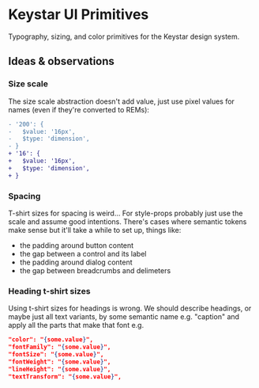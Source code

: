 # Keystar UI Primitives

Typography, sizing, and color primitives for the Keystar design system.

## Ideas & observations

### Size scale

The size scale abstraction doesn't add value, just use pixel values for names
(even if they're converted to REMs):

```diff
- '200': {
-   $value: '16px',
-   $type: 'dimension',
- }
+ '16': {
+   $value: '16px',
+   $type: 'dimension',
+ }
```

### Spacing

T-shirt sizes for spacing is weird… For style-props probably just use the scale
and assume good intentions. There's cases where semantic tokens make sense but
it'll take a while to set up, things like:

- the padding around button content
- the gap between a control and its label
- the padding around dialog content
- the gap between breadcrumbs and delimeters

### Heading t-shirt sizes

Using t-shirt sizes for headings is wrong. We should describe headings, or maybe
just all text variants, by some semantic name e.g. "caption" and apply all the
parts that make that font e.g.

```json
"color": "{some.value}",
"fontFamily": "{some.value}",
"fontSize": "{some.value}",
"fontWeight": "{some.value}",
"lineHeight": "{some.value}",
"textTransform": "{some.value}",
```
